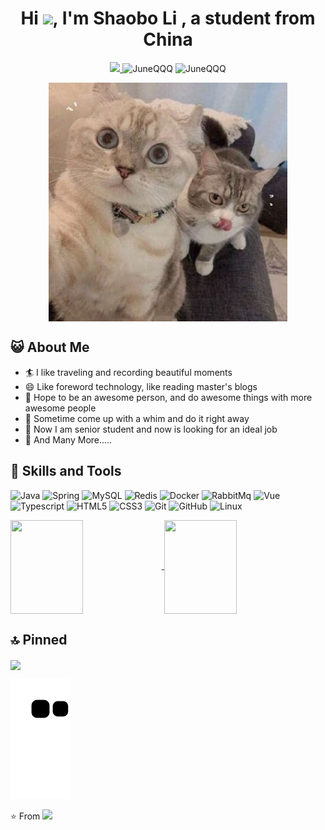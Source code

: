 <h1 align="center">Hi <img src="https://raw.githubusercontent.com/iampavangandhi/iampavangandhi/master/gifs/Hi.gif" width="30px">, I'm Shaobo Li , a student from China</h1>
 <p align="center">
   <a href="https://space.bilibili.com/432154182?spm_id_from=333.1007.0.0">
    <img src="https://img.shields.io/badge/bilibili-伊闪伊-blue">
  </a>
    <img src="https://img.shields.io/badge/email-1243134432@qq.com-blue" alt="JuneQQQ"/>
    <img src="https://komarev.com/ghpvc/?username=JuneQQQ" alt="JuneQQQ" />
</p>
<p align="center">
<img src="assets/OIP-C%20(1).jpeg" alt="OIP-C (1)" align="center"  />
</p>

## 😺 About Me

- 🏄‍ I like traveling and recording beautiful moments
- 😄 Like foreword technology, like reading master's blogs
- 🌟 Hope to be an awesome person, and do awesome things with more awesome people 
- 🌱 Sometime come up with a whim and do it right away
- 🥹 Now I am senior student and now is looking for an ideal job
- 👯 And Many More.....

## 🔨 Skills and  Tools

![Java](https://img.shields.io/badge/-Java-black?style=flat-square&logo=java)
![Spring](https://img.shields.io/badge/-Spring-black?style=flat-square&logo=spring)
![MySQL](https://img.shields.io/badge/-MySQL-black?style=flat-square&logo=mysql)
![Redis](https://img.shields.io/badge/-Redis-black?style=flat-square&logo=redis)
![Docker](https://img.shields.io/badge/-Docker-black?style=flat-square&logo=docker)
![RabbitMq](https://img.shields.io/badge/-RabbitMQ-black?style=flat-square&logo=rabbitmq)
![Vue](https://img.shields.io/badge/-Vue-black?style=flat-square&logo=vue)
![Typescript](https://img.shields.io/badge/-Typescript-black?style=flat-square&logo=typescript)
![HTML5](https://img.shields.io/badge/-HTML5-black?style=flat-square&logo=html5&logoColor=white)
![CSS3](https://img.shields.io/badge/-CSS3-black?style=flat-square&logo=css3)
![Git](https://img.shields.io/badge/-Git-black?style=flat-square&logo=git)
![GitHub](https://img.shields.io/badge/-GitHub-black?style=flat-square&logo=github)
![Linux](https://img.shields.io/badge/-Linux-black?style=flat-square&logo=linux)


[comment]: <> (dark, radical, merko, gruvbox, tokyonight, onedark, cobalt, synthwave, highcontrast, dracula)

<a href="https://github.com/JuneQQQ">
  <img align="center" src="https://github-readme-stats.vercel.app/api?username=JuneQQQ&show_icons=true&theme=onedark" style="width: 48%;height:150px"  />
</a>
<a href="https://github.com/JuneQQQ">
  <img align="center" src="https://github-readme-stats.vercel.app/api/top-langs/?username=JuneQQQ&layout=compact&theme=onedark" style="width: 48%;height:150px" />
</a>


## 🔝 Pinned
<a href="https://github.com/JuneQQQ/vue-shopping">
  <img align="center" src="https://github-readme-stats.vercel.app/api/pin/?username=JuneQQQ&repo=vue-shopping" />
</a>

[comment]: <> (<a href="https://github.com/JuneQQQ/vue-project">)

[comment]: <> (  <img align="center" src="https://github-readme-stats.vercel.app/api/pin/?username=JuneQQQ&repo=vue-project" />)

[comment]: <> (</a>)


![111](https://raw.githubusercontent.com/younger-1/younger-1/output/github-contribution-grid-snake.svg)

⭐️ From <a href="https://github.com/JuneQQQ">
<img src="https://img.shields.io/badge/github-JuneQQQ-blue">
</a>
